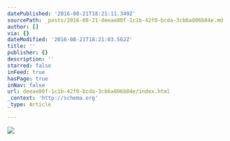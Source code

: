 ```yaml
---
datePublished: '2016-08-21T18:21:11.349Z'
sourcePath: _posts/2016-08-21-deeae80f-1c1b-42f0-bcda-3cb6a806b84e.md
author: []
via: {}
dateModified: '2016-08-21T18:21:03.562Z'
title: ''
publisher: {}
description: ''
starred: false
inFeed: true
hasPage: true
inNav: false
url: deeae80f-1c1b-42f0-bcda-3cb6a806b84e/index.html
_context: 'http://schema.org'
_type: Article

---
```

![](https://imgflo.herokuapp.com/graph/vahj1ThiexotieMo/ca1ab74a19aff0159a1f208856933f7d/croprotate.jpg?cropheight=4323&cropwidth=6480&degrees=0&input=https%3A%2F%2Fthe-grid-user-content.s3-us-west-2.amazonaws.com%2Fbd5d8173-72d8-42f7-86d3-e879a236037a.jpg&x=0&y=0)